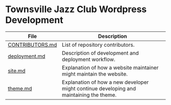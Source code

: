 # Townsville Jazz Club Wordpress Development
File | Description
-----------|-----------
[CONTRIBUTORS.md](CONTRIBUTORS.md) | List of repository contributors.
[deployment.md](deployment.md) | Description of development and deployment workflow.
[site.md](site.md) | Explanation of how a website maintainer might maintain the website.
[theme.md](theme.md) | Explanation of how a new developer might continue developing and maintaining the theme.
